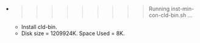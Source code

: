 * >>>>>>>>> Running inst-min-con-cld-bin.sh ...
  * Install cld-bin.
  * Disk size = 1209924K. Space Used = 8K.
